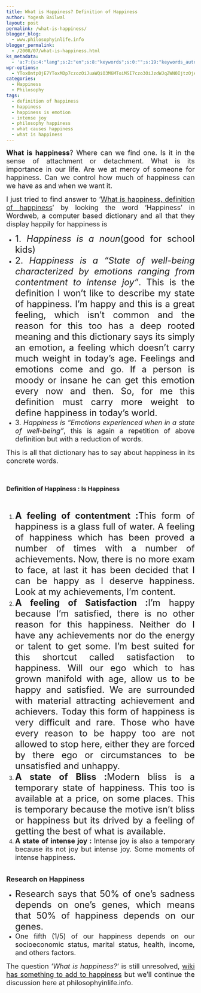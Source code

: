 ```yaml
---
title: What is Happiness? Definition of Happiness
author: Yogesh Bailwal
layout: post
permalink: /what-is-happiness/
blogger_blog:
  - www.philosophyinlife.info
blogger_permalink:
  - /2008/07/what-is-happiness.html
ks_metadata:
  - 'a:7:{s:4:"lang";s:2:"en";s:8:"keywords";s:0:"";s:19:"keywords_autoupdate";s:1:"0";s:11:"description";s:0:"";s:22:"description_autoupdate";s:1:"0";s:5:"title";s:0:"";s:6:"robots";s:12:"index,follow";}'
wpr-options:
  - YToxOntpOjE7YToxMDp7czozOiJuaWQiO3M6MToiMSI7czo3OiJzdWJqZWN0IjtzOjA6IiI7czo4OiJ0ZXh0Ym9keSI7czowOiIiO3M6ODoiaHRtbGJvZHkiO3M6MDoiIjtzOjc6ImRpc2FibGUiO2k6MDtzOjE1OiJub2N1c3RvbWl6YXRpb24iO2k6MTtzOjEyOiJub3Bvc3RzZXJpZXMiO2k6MTtzOjEwOiJodG1sZW5hYmxlIjtpOjE7czoxMjoiYXR0YWNoaW1hZ2VzIjtpOjE7czoyMToic2tpcGFjdGl2ZXN1YnNjcmliZXJzIjtpOjA7fX0=
categories:
  - Happiness
  - Philosophy
tags:
  - definition of happiness
  - happiness
  - happiness is emotion
  - intense joy
  - philosophy happiness
  - what causes happiness
  - what is happiness
---
```

<div style="text-align: justify;">
  <p>
    <span style="font-size: 130%;"><span style="font-weight: bold;">What is happiness</span>? Where can we find one. Is it in the sense of attachment or detachment. What is its importance in our life. Are we at mercy of someone for happiness. Can we control how much of happiness can we have as and when we want it.</span>
  </p>
  
  <p>
    <span style="font-size: 130%;">I just tried to find answer to &#8216;<a href="http://www.philosophyinlife.info/17/what-is-happiness.htm">What is happiness, definition of happiness</a>&#8216; by looking the word &#8216;Happiness&#8217; in Wordweb, a computer based dictionary and all that they display happily for happiness is</span>
  </p>
</div>

<ul style="text-align: justify;">
  <li>
    <span style="font-size: 130%;"><span style="font-size: 130%;">1. <span style="font-style: italic;">Happiness is a noun</span>(good for school kids)</span></span>
  </li>
  <li>
    <span style="font-size: 130%;"><span style="font-size: 130%;">2. <span style="font-style: italic;">Happiness is a &#8220;State of well-being characterized by emotions ranging from contentment to intense joy&#8221;</span>. This is the definition I won&#8217;t like to describe my state of happiness. I&#8217;m happy and this is a great feeling, which isn&#8217;t common and the reason for this too has a deep rooted meaning and this dictionary says its simply an emotion, a feeling which doesn&#8217;t carry much weight in today&#8217;s age. Feelings and emotions come and go. If a person is moody or insane he can get this emotion every now and then. So, for me this definition must carry more weight to define happiness in today&#8217;s world.</span></span>
  </li>
  <li>
    <span style="font-size: 130%;">3. <span style="font-style: italic;">Happiness is &#8220;Emotions experienced when in a state of well-being&#8221;</span>, this is again a repetition of above definition but with a reduction of words.</span>
  </li>
</ul>

<div style="text-align: justify;">
  <p>
    <span style="font-size: 130%;">This is all that dictionary has to say about happiness in its concrete words.</span>
  </p>
  
  <p>
    &nbsp;
  </p>
  
  <h3>
    Definition of Happiness : Is Happiness
  </h3>
  
  <p>
    &nbsp;
  </p>
</div>

<ol style="text-align: justify;">
  <li>
    <span style="font-size: 130%;"><span style="font-size: 130%;"><span style="font-weight: bold;">A feeling of contentment :</span>This form of happiness is a glass full of water. A feeling of happiness which has been proved a number of times with a number of achievements. Now, there is no more exam to face, at last it has been decided that I can be happy as I deserve happiness. Look at my achievements, I&#8217;m content.</span></span>
  </li>
  <li>
    <span style="font-size: 130%;"><span style="font-size: 130%;"><span style="font-weight: bold;">A feeling of Satisfaction :</span>I&#8217;m happy because I&#8217;m satisfied, there is no other reason for this happiness. Neither do I have any achievements nor do the energy or talent to get some. I&#8217;m best suited for this shortcut called satisfaction to happiness. Will our ego which to has grown manifold with age, allow us to be happy and satisfied. We are surrounded with material attracting achievement and achievers. Today this form of happiness is very difficult and rare. Those who have every reason to be happy too are not allowed to stop here, either they are forced by there ego or circumstances to be unsatisfied and unhappy.</span></span>
  </li>
  <li>
    <span style="font-size: 130%;"><span style="font-size: 130%;"><span style="font-weight: bold;">A state of Bliss :</span>Modern bliss is a temporary state of happiness. This too is available at a price, on some places. This is temporary because the motive isn&#8217;t bliss or happiness but its drived by a feeling of getting the best of what is available.</span></span>
  </li>
  <li>
    <span style="font-size: 130%;"><span style="font-weight: bold;">A state of intense joy : </span>Intense joy is also a temporary because its not joy but intense joy. Some moments of intense happiness.<br /> </span>
  </li>
</ol>

<span style="font-size: 130%;"><span style="font-weight: bold;"><br /> Research on Happiness</span><br /> </span>

<ul style="text-align: justify;">
  <li>
    <span style="font-size: 130%;"><span style="font-size: 130%;">Research says that 50% of one&#8217;s sadness depends on one&#8217;s genes, which means that 50% of happiness depends on our genes.</span></span>
  </li>
  <li>
    <span style="font-size: 130%;">One fifth (1/5) of our happiness depends on our socioeconomic status, marital status, health, income, and others factors.</span>
  </li>
</ul>

<div style="text-align: justify;">
  <span style="font-size: 130%;">The question &#8216;<span style="font-style: italic;">What is happiness?</span>&#8216; is still unresolved, <a href="http://en.wikipedia.org/wiki/Happiness">wiki has something to add to happiness</a> but we&#8217;ll continue the discussion here at philosophyinlife.info.</span>
</div>